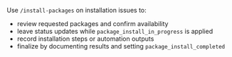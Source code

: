 Use `/install-packages` on installation issues to:

- review requested packages and confirm availability
- leave status updates while `package_install_in_progress` is applied
- record installation steps or automation outputs
- finalize by documenting results and setting `package_install_completed`

